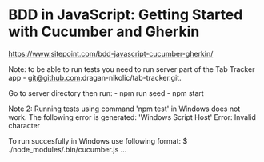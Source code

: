# BDD in JavaScript: Getting Started with Cucumber and Gherkin

https://www.sitepoint.com/bdd-javascript-cucumber-gherkin/

Note: to be able to run tests you need to run server part of the Tab Tracker app - git@github.com:dragan-nikolic/tab-tracker.git. 

Go to server directory then run:
    - npm run seed
    - npm start

Note 2: Running tests using command 'npm test' in Windows does not work.
The following error is generated: 
  'Windows Script Host'
  Error: Invalid character

To run succesfully in Windows use following format:
$ ./node_modules/.bin/cucumber.js ...
